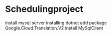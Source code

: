 # Schedulingproject
install mysql server
installing dotnet add package Google.Cloud.Translation.V2
install MySqlClient